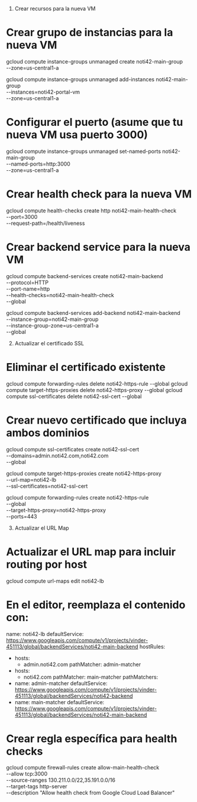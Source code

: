 1. Crear recursos para la nueva VM

# Crear grupo de instancias para la nueva VM
gcloud compute instance-groups unmanaged create noti42-main-group \
    --zone=us-central1-a

gcloud compute instance-groups unmanaged add-instances noti42-main-group \
    --instances=noti42-portal-vm \
    --zone=us-central1-a

# Configurar el puerto (asume que tu nueva VM usa puerto 3000)
gcloud compute instance-groups unmanaged set-named-ports noti42-main-group \
    --named-ports=http:3000 \
    --zone=us-central1-a

# Crear health check para la nueva VM
gcloud compute health-checks create http noti42-main-health-check \
    --port=3000 \
    --request-path=/health/liveness

# Crear backend service para la nueva VM
gcloud compute backend-services create noti42-main-backend \
    --protocol=HTTP \
    --port-name=http \
    --health-checks=noti42-main-health-check \
    --global

gcloud compute backend-services add-backend noti42-main-backend \
    --instance-group=noti42-main-group \
    --instance-group-zone=us-central1-a \
    --global


2. Actualizar el certificado SSL
# Eliminar el certificado existente
gcloud compute forwarding-rules delete noti42-https-rule --global
gcloud compute target-https-proxies delete noti42-https-proxy --global
gcloud compute ssl-certificates delete noti42-ssl-cert --global

# Crear nuevo certificado que incluya ambos dominios
gcloud compute ssl-certificates create noti42-ssl-cert \
    --domains=admin.noti42.com,noti42.com \
    --global

gcloud compute target-https-proxies create noti42-https-proxy \
    --url-map=noti42-lb \
    --ssl-certificates=noti42-ssl-cert

gcloud compute forwarding-rules create noti42-https-rule \
    --global \
    --target-https-proxy=noti42-https-proxy \
    --ports=443

3. Actualizar el URL Map
# Actualizar el URL map para incluir routing por host
gcloud compute url-maps edit noti42-lb
# En el editor, reemplaza el contenido con:
name: noti42-lb
defaultService: https://www.googleapis.com/compute/v1/projects/vinder-451113/global/backendServices/noti42-main-backend
hostRules:
- hosts:
  - admin.noti42.com
  pathMatcher: admin-matcher
- hosts:
  - noti42.com
  pathMatcher: main-matcher
pathMatchers:
- name: admin-matcher
  defaultService: https://www.googleapis.com/compute/v1/projects/vinder-451113/global/backendServices/noti42-backend
- name: main-matcher
  defaultService: https://www.googleapis.com/compute/v1/projects/vinder-451113/global/backendServices/noti42-main-backend


# Crear regla específica para health checks
gcloud compute firewall-rules create allow-main-health-check \
    --allow tcp:3000 \
    --source-ranges 130.211.0.0/22,35.191.0.0/16 \
    --target-tags http-server \
    --description "Allow health check from Google Cloud Load Balancer"
